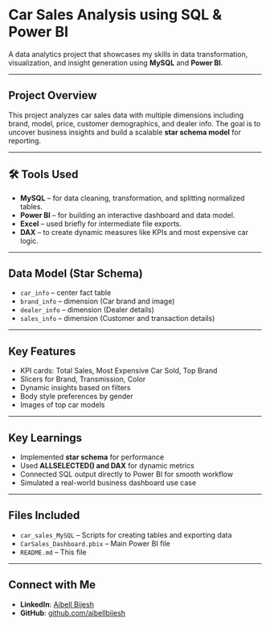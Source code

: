 
# Car Sales Analysis using SQL & Power BI

A data analytics project that showcases my skills in data transformation, visualization, and insight generation using **MySQL** and **Power BI**.

---

## Project Overview

This project analyzes car sales data with multiple dimensions including brand, model, price, customer demographics, and dealer info. The goal is to uncover business insights and build a scalable **star schema model** for reporting.

---

## 🛠 Tools Used

- **MySQL** – for data cleaning, transformation, and splitting normalized tables.
- **Power BI** – for building an interactive dashboard and data model.
- **Excel** – used briefly for intermediate file exports.
- **DAX** – to create dynamic measures like KPIs and most expensive car logic.

---

## Data Model (Star Schema)

- `car_info` – center fact table
- `brand_info` – dimension (Car brand and image)
- `dealer_info` – dimension (Dealer details)
- `sales_info` – dimension (Customer and transaction details)

---

## Key Features

- KPI cards: Total Sales, Most Expensive Car Sold, Top Brand
- Slicers for Brand, Transmission, Color
- Dynamic insights based on filters
- Body style preferences by gender
- Images of top car models

---

## Key Learnings

- Implemented **star schema** for performance
- Used **ALLSELECTED() and DAX** for dynamic metrics
- Connected SQL output directly to Power BI for smooth workflow
- Simulated a real-world business dashboard use case

---

## Files Included

- `car_sales_MySQL` – Scripts for creating tables and exporting data
- `CarSales_Dashboard.pbix` – Main Power BI file
- `README.md` – This file

---
## Connect with Me

- **LinkedIn**: [Aibell Bijesh](https://www.linkedin.com/in/aibell-bijesh/)
- **GitHub**: [github.com/aibellbijesh](https://github.com/aibellbijesh)
